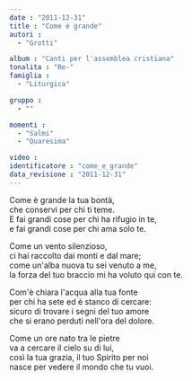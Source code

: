 ```yaml
---
date : "2011-12-31"
title : "Come è grande"
autori : 
  - "Grotti"

album : "Canti per l'assemblea cristiana"
tonalita : "Re-"
famiglia : 
  - "Liturgica"

gruppo : 
  - ""

momenti : 
  - "Salmi"
  - "Quaresima"

video : 
identificatore : "come_e_grande"
data_revisione : "2011-12-31"
---
```

  
  
  
Come è grande la tua bontà,  
che conservi per chi ti teme.  
E fai grandi cose per chi ha rifugio in te,  
e fai grandi cose per chi ama solo te.    
  
  
  
  
Come un vento silenzioso,  
ci hai raccolto dai monti e dal mare;  
come un'alba nuova tu sei venuto a me,  
la forza del tuo braccio mi ha voluto qui con te.  
  
  
  
  
Com'è chiara l'acqua alla tua fonte  
per chi ha sete ed è stanco di cercare:  
sicuro di trovare i segni del tuo amore  
che si erano perduti nell'ora del dolore.  
  
  
  
  
Come un ore nato tra le pietre  
va a cercare il cielo su di lui,  
così la tua grazia, il tuo Spirito per noi  
nasce per vedere il mondo che tu vuoi.  
  
  
  
  
  

